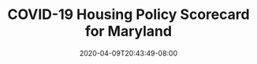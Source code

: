 ---
title: "COVID-19 Housing Policy Scorecard for Maryland"
date: 2020-04-09T20:43:49-08:00
layout: single
type: covid-policy-rankings
state_abbrev: md # use state abbreviation.
state_title: Maryland
photoCredit:
hasSubnav: true
socialDescription: COVID-19 Housing Policy Scorecard for Maryland
description: See how Maryland ranks in our nationwide scorecard of housing policies in response to COVID-19.
url: /covid-policy-rankings/md
aliases:
    - /covid-policy-rankings/md
    - /covid-policy-rankings/maryland
    - /es/covid-policy-rankings/md
    - /es/covid-policy-rankings/maryland
---